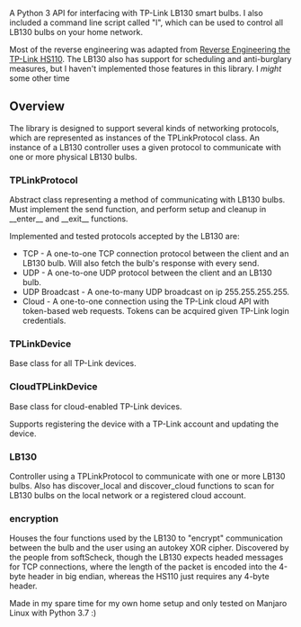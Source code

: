 A Python 3 API for interfacing with TP-Link LB130 smart bulbs. I also included a command line script called "l", which can be used to control all LB130 bulbs on your home network.

Most of the reverse engineering was adapted from [Reverse Engineering the TP-Link HS110](https://www.softscheck.com/en/reverse-engineering-tp-link-hs110/). The LB130 also has support for scheduling and anti-burglary measures, but I haven't implemented those features in this library. I _might_ some other time

## Overview

The library is designed to support several kinds of networking protocols, which are represented as instances of the TPLinkProtocol class. An instance of a LB130 controller uses a given protocol to communicate with one or more physical LB130 bulbs.

### TPLinkProtocol

Abstract class representing a method of communicating with LB130 bulbs. Must implement the send function, and perform setup and cleanup in \_\_enter\_\_ and \_\_exit\_\_ functions.

Implemented and tested protocols accepted by the LB130 are:

* TCP           - A one-to-one TCP connection protocol between the client and an LB130 bulb. Will also fetch the bulb's response with every send.
* UDP           - A one-to-one UDP protocol between the client and an LB130 bulb.
* UDP Broadcast - A one-to-many UDP broadcast on ip 255.255.255.255.
* Cloud         - A one-to-one connection using the TP-Link cloud API with token-based web requests. Tokens can be acquired given TP-Link login credentials.

### TPLinkDevice

Base class for all TP-Link devices.

### CloudTPLinkDevice

Base class for cloud-enabled TP-Link devices.

Supports registering the device with a TP-Link account and updating the device.

### LB130

Controller using a TPLinkProtocol to communicate with one or more LB130 bulbs. Also has discover_local and discover_cloud functions to scan for LB130 bulbs on the local network or a registered cloud account.

### encryption

Houses the four functions used by the LB130 to "encrypt" communication between the bulb and the user using an autokey XOR cipher. Discovered by the people from softScheck, though the LB130 expects headed messages for TCP connections, where the length of the packet is encoded into the 4-byte header in big endian, whereas the HS110 just requires any 4-byte header.

Made in my spare time for my own home setup and only tested on Manjaro Linux with Python 3.7 :)